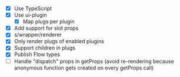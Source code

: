 - [x] Use TypeScript
- [x] Use ui-plugin
  - [x] Map plugs per plugin
- [x] Add support for slot props
- [x] s/wrapper/renderer
- [x] Only render plugs of enabled plugins
- [x] Support children in plugs
- [x] Publish Flow types
- [ ] Handle "dispatch" props in getProps (avoid re-rendering because anonymous function gets created on every getProps call)

